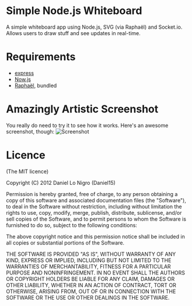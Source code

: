 Simple Node.js Whiteboard
=========================

A simple whiteboard app using Node.js, SVG (via Raphaël) and Socket.io. Allows users to draw stuff 
and see updates in real-time.

Requirements
============
 - [express](http://expressjs.com/)
 - [Now.js](http://nowjs.com/)
 - [Raphaël](http://raphaeljs.com/), bundled

Amazingly Artistic Screenshot
=============================
You really do need to try it to see how it works. Here's an awesome screenshot, though:
![Screenshot](http://ss.dan.cx/2012/01/15-21.28.32.png)
 
Licence
=======
(The MIT licence)

Copyright (C) 2012 Daniel Lo Nigro (Daniel15)

Permission is hereby granted, free of charge, to any person obtaining a copy of
this software and associated documentation files (the "Software"), to deal in
the Software without restriction, including without limitation the rights to
use, copy, modify, merge, publish, distribute, sublicense, and/or sell copies
of the Software, and to permit persons to whom the Software is furnished to do
so, subject to the following conditions:

The above copyright notice and this permission notice shall be included in all
copies or substantial portions of the Software.

THE SOFTWARE IS PROVIDED "AS IS", WITHOUT WARRANTY OF ANY KIND, EXPRESS OR
IMPLIED, INCLUDING BUT NOT LIMITED TO THE WARRANTIES OF MERCHANTABILITY,
FITNESS FOR A PARTICULAR PURPOSE AND NONINFRINGEMENT. IN NO EVENT SHALL THE
AUTHORS OR COPYRIGHT HOLDERS BE LIABLE FOR ANY CLAIM, DAMAGES OR OTHER
LIABILITY, WHETHER IN AN ACTION OF CONTRACT, TORT OR OTHERWISE, ARISING FROM,
OUT OF OR IN CONNECTION WITH THE SOFTWARE OR THE USE OR OTHER DEALINGS IN THE
SOFTWARE.
